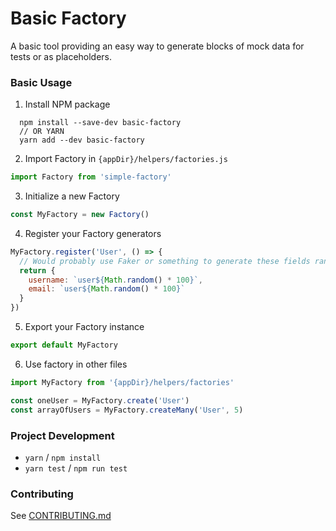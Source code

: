 # Basic Factory

A basic tool providing an easy way to generate blocks of mock data for tests or as placeholders.

### Basic Usage

1. Install NPM package
  ```
    npm install --save-dev basic-factory
    // OR YARN
    yarn add --dev basic-factory
  ```
2. Import Factory in `{appDir}/helpers/factories.js`
  ```javascript
  import Factory from 'simple-factory'
  ```
3. Initialize a new Factory
  ```javascript
  const MyFactory = new Factory()
  ```
4. Register your Factory generators
  ```javascript
  MyFactory.register('User', () => {
    // Would probably use Faker or something to generate these fields randomly.
    return {
      username: `user${Math.random() * 100}`,
      email: `user${Math.random() * 100}`
    }
  })
  ```
5. Export your Factory instance
  ```javascript
  export default MyFactory
  ```
6. Use factory in other files
  ```javascript
  import MyFactory from '{appDir}/helpers/factories'

  const oneUser = MyFactory.create('User')
  const arrayOfUsers = MyFactory.createMany('User', 5)
  ```

### Project Development

- `yarn` / `npm install`
- `yarn test` / `npm run test`

### Contributing

See [CONTRIBUTING.md](https://github.com/bkd705/basic-factory/blob/master/CONTRIBUTING.md)
